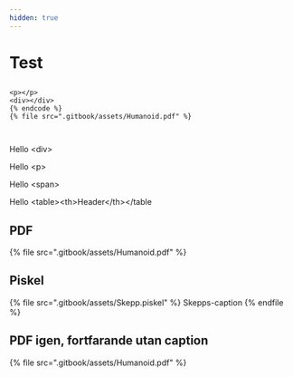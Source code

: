 ```yaml
---
hidden: true
---
```


# Test

##

```
<p></p>
<div></div>
{% endcode %}
{% file src=".gitbook/assets/Humanoid.pdf" %}



```

Hello \<div>

Hello \<p>

Hello \<span>

Hello \<table>\<th>Header\</th>\</table

## PDF

{% file src=".gitbook/assets/Humanoid.pdf" %}

## Piskel

{% file src=".gitbook/assets/Skepp.piskel" %}
Skepps-caption
{% endfile %}

## PDF igen, fortfarande utan caption

{% file src=".gitbook/assets/Humanoid.pdf" %}
